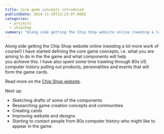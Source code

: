 ```yaml
---
title: Core game concepts introduced
publishDate: 2014-11-20T12:23:07.000Z
categories:
  - projects
  - chipshop
summary: "Along side getting the Chip Shop website online (needing a lot\_more\_work of course!) I have started defining the core game concepts, i.e. what you are aiming to do in\_the\_the\_game and what components will help you\_achieve\_this. I have also spent some time trawling through 80s US computer history pulling out products, personalities and events that will form the game cards."
---
```


Along side getting the Chip Shop website online (needing a lot more work of course!) I have started defining the core game concepts, i.e. what you are aiming to do in the the game and what components will help you achieve this. I have also spent some time trawling through 80s US computer history pulling out products, personalities and events that will form the game cards.

Read more on the <a href="https://chipshopgame.com/" target="_blank">Chip Shop website</a>.

Next up:<ul><li>Sketching drafts of some of the components</li><li>Researching game creation concepts and communities</li><li>Creating cards</li><li>Improving website and designs</li><li>Starting to contact people from 80s computer history who might like to appear in the game.</li></ul>
